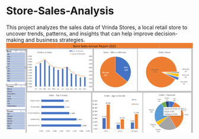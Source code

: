 # Store-Sales-Analysis
This project analyzes the sales data of Vrinda Stores, a local retail store to uncover trends, patterns, and insights that can help improve decision-making and business strategies.
![Dashboard Preview](https://github.com/divyanshu-mayank/Store-Sales-Analysis/blob/main/Dashboard.png)

